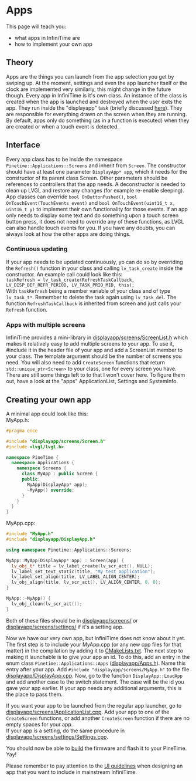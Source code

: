 # Apps
This page will teach you:
- what apps in InfiniTime are
- how to implement your own app

## Theory
Apps are the things you can launch from the app selection you get by swiping up.
At the moment, settings and even the app launcher itself or the clock are implemented very similarly, this might change in the future though.
Every app in InfiniTime is it's own class. An instance of the class is created when the app is launched and destroyed when the user exits the app. They run inside the "displayapp" task (briefly discussed [here](./Intro.md)). They are responsible for everything drawn on the screen when they are running. By default, apps only do something (as in a function is executed) when they are created or when a touch event is detected.

## Interface
Every app class has to be inside the namespace `Pinetime::Applications::Screens` and inherit from `Screen`. The constructor should have at least one parameter `DisplayApp* app`, which it needs for the constructor of its parent class Screen. Other parameters should be references to controllers that the app needs. A deconstructor is needed to clean up LVGL and restore any changes (for example re-enable sleeping). App classes can override `bool OnButtonPushed()`, `bool OnTouchEvent(TouchEvents event)` and `bool OnTouchEvent(uint16_t x, uint16_t y)` to implement their own functionality for those events. If an app only needs to display some text and do something upon a touch screen button press, it does not need to override any of these functions, as LVGL can also handle touch events for you. If you have any doubts, you can always look at how the other apps are doing things.

### Continuous updating
If your app needs to be updated continuously, yo can do so by overriding the `Refresh()` function in your class and calling `lv_task_create` inside the constructor. An example call could look like this: <br>
`taskRefresh = lv_task_create(RefreshTaskCallback, LV_DISP_DEF_REFR_PERIOD, LV_TASK_PRIO_MID, this);` <br>
With `taskRefresh` being a member variable of your class and of type `lv_task_t*`. Remember to delete the task again using `lv_task_del`. The function `RefreshTaskCallback` is inherited from screen and just calls your `Refresh` function.

### Apps with multiple screens
InfiniTime provides a mini-library in [displayapp/screens/ScreenList.h](/src/displayapp/screens/ScreenList.h) which makes it relatively  easy to add multiple screens to your app. To use it, #include it in the header file of your app and add a ScreenList member to your class. The template argument should be the number of screens you need. You will also need to add `CreateScreen` functions that return `std::unique_ptr<Screen>` to your class, one for every screen you have. There are still some things left to to that I won't cover here. To figure them out, have a look at the "apps" ApplicationList, Settings and SystemInfo.


## Creating your own app
A minimal app could look like this: <br>
MyApp.h:
```cpp
#pragma once

#include "displayapp/screens/Screen.h"
#include <lvgl/lvgl.h>

namespace PineTime {
  namespace Applications {
    namespace Screens {
      class MyApp : public Screen {
      public:
        MyApp(DisplayApp* app);
        ~MyApp() override;
      }
    }
  }
}
```

MyApp.cpp:
```cpp
#include "MyApp.h"
#include "displayapp/DisplayApp.h"

using namespace Pinetime::Applications::Screens;

MyApp::MyApp(DisplayApp* app) : Screen(app) {
  lv_obj_t* title = lv_label_create(lv_scr_act(), NULL);  
  lv_label_set_text_static(title, "My test application");
  lv_label_set_align(title, LV_LABEL_ALIGN_CENTER);
  lv_obj_align(title, lv_scr_act(), LV_ALIGN_CENTER, 0, 0);
}

MyApp::~MyApp() {
  lv_obj_clean(lv_scr_act());
}
```
Both of these files should be in [displayapp/screens/](/src/displayapp/screens/) or [displayapp/screens/settings/](/src/displayapp/screens/settings/) if it's a setting app.

Now we have our very own app, but InfiniTime does not know about it yet. The first step is to include your MyApp.cpp (or any new cpp files for that matter) in the compilation by adding it to [CMakeLists.txt](/CMakeLists.txt).
The next step to making it launchable is to give your app an id. To do this, add an entry in the enum class `Pinetime::Applications::Apps` ([displayapp/Apps.h](/src/displayapp/Apps.h)).
Name this entry after your app. Add `#include "displayapp/screens/MyApp.h"` to the file [displayapp/DisplayApp.cpp](/src/displayapp/DisplayApp.cpp). Now, go to the function `DisplayApp::LoadApp` and add another case to the switch statement. The case will be the id you gave your app earlier. If your app needs any additional arguments, this is the place to pass them.

If you want your app to be launched from the regular app launcher, go to [displayapp/screens/ApplicationList.cpp](/src/displayapp/screens/ApplicationList.cpp). Add your app to one of the `CreateScreen` functions, or add another `CreateScreen` function if there are no empty spaces for your app. <br>
If your app is a setting, do the same procedure in [displayapp/screens/settings/Settings.cpp](/src/displayapp/screens/settings/Settings.cpp).

You should now be able to [build](../buildAndProgram.md) the firmware and flash it to your PineTime. Yay!

Please remember to pay attention to the [UI guidelines](../ui_guidelines.md) when designing an app that you want to include in mainstream InfiniTime.
